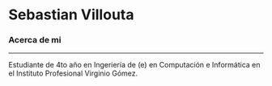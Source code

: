 # Sebastian Villouta
### Acerca de mi ###
---
Estudiante de 4to año en Ingeriería de (e) en Computación e Informática en el Instituto Profesional Virginio Gómez. 
